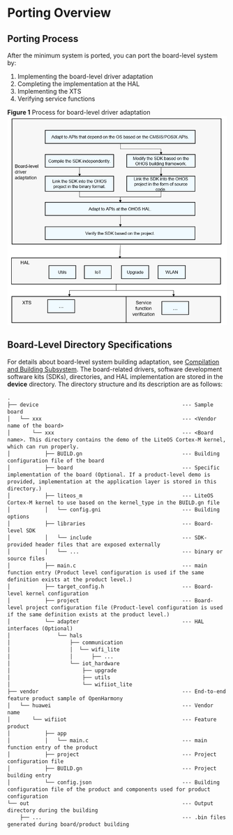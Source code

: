 # Porting Overview<a name="EN-US_TOPIC_0000001153683022"></a>

## Porting Process<a name="section1283115812294"></a>

After the minimum system is ported, you can port the board-level system by:

1.  Implementing the board-level driver adaptation
2.  Completing the implementation at the HAL
3.  Implementing the XTS
4.  Verifying service functions

**Figure  1**  Process for board-level driver adaptation<a name="fig14619153362215"></a>  
![process-for-board-level-driver-adaptation](figures/process-for-board-level-driver-adaptation.png)

## Board-Level Directory Specifications<a name="section6204129143013"></a>

For details about board-level system building adaptation, see  [Compilation and Building Subsystem](porting-chip-prepare-process.md). The board-related drivers, software development software kits \(SDKs\), directories, and HAL implementation are stored in the  **device**  directory. The directory structure and its description are as follows:

```
.
├── device                                              --- Sample board
│   └── xxx                                             --- <Vendor name of the board>
│       └── xxx                                         --- <Board name>. This directory contains the demo of the LiteOS Cortex-M kernel, which can run properly.
│           ├── BUILD.gn                                --- Building configuration file of the board
│           ├── board                                   --- Specific implementation of the board (Optional. If a product-level demo is provided, implementation at the application layer is stored in this directory.)
│           ├── liteos_m                                --- LiteOS Cortex-M kernel to use based on the kernel_type in the BUILD.gn file
│           │   └── config.gni                          --- Building options
│           ├── libraries                               --- Board-level SDK
│           │   └── include                             --- SDK-provided header files that are exposed externally
│           │   └── ...                                 --- binary or source files
│           ├── main.c                                  --- main function entry (Product level configuration is used if the same definition exists at the product level.)
│           ├── target_config.h                         --- Board-level kernel configuration
│           ├── project                                 --- Board-level project configuration file (Product-level configuration is used if the same definition exists at the product level.)
│           └── adapter                                 --- HAL interfaces (Optional)
│               └── hals
│                   ├── communication
│                   │  └── wifi_lite
│                   │      ├── ...
│                   └── iot_hardware
│                       ├── upgrade
│                       ├── utils
│                       └── wifiiot_lite
├── vendor                                              --- End-to-end feature product sample of OpenHarmony
│   └── huawei                                          --- Vendor name
│       └── wifiiot                                     --- Feature product
│           ├── app
│           │   └── main.c                              --- main function entry of the product
│           ├── project                                 --- Project configuration file
│           ├── BUILD.gn                                --- Project building entry
│           └── config.json                             --- Building configuration file of the product and components used for product configuration
└── out                                                 --- Output directory during the building
    ├── ...                                             --- .bin files generated during board/product building
```

